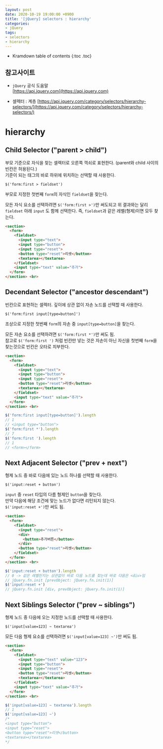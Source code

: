 ```yaml
---
layout: post
date: 2020-10-19 19:00:00 +0900
title: '[jQuery] selectors : hierarchy'
categories:
- jQuery
tags:
- selectors
- hierarchy
---
```


* Kramdown table of contents
{:toc .toc}

## 참고사이트
- `jQuery` 공식 도움말  
[https://api.jquery.com](https://api.jquery.com)

- 셀렉터 : 계층
[https://api.jquery.com/category/selectors/hierarchy-selectors/](https://api.jquery.com/category/selectors/hierarchy-selectors/)


# hierarchy

## Child Selector ("parent > child")

부모 기준으로 자식을 찾는 셀렉터로 오른쪽 꺽쇠로 표현한다. (parent와 child 사이의 빈칸은 허용된다.)  
기준이 되는 태그의 바로 하위에 위치하는 선택할 때 사용한다.  

`$('form:first > fieldset')`  

부모로 지정한 첫번째 `form`의 자식인 `fieldset`을 찾는다.  

모든 자식 요소를 선택하려면 `$('form:first >')`만 써도되고 위 결과와는 달리 `fieldset` 아래 `input` 도 함께 선택한다. 즉, `fieldset`과 같은 레벨(형제)이면 모두 찾는다.

```html
<section>
  <form>
    <fieldset>
      <input type="text">
      <input type="button">
      <input type="reset">
      <button type="reset">리셋</button>
      <textarea></textarea>
    </fieldset>
    <input type="text" value="추가">
  </form>		
</section> <br>
```

## Decendant Selector ("ancestor descendant")

빈칸으로 표현하는 셀렉터. 깊이에 상관 없이 자손 노드를 선택할 때 사용한다.   

`$('form:first input[type=button]')`  

조상으로 지정한 첫번째 `form`의 자손 중 `input[type=button]`을 찾는다.  

모든 자손 요소를 선택하려면 `$('form:first *')`만 써도 됨.  
참고로 `$('form:first ')` 처럼 빈칸만 넣는 것은 자손이 아닌 자신을 첫번째 `form`을 찾는것으로 빈칸은 오타로 치부한다.

```html
<section>
  <form>
    <fieldset>
      <input type="text">
      <input type="button">
      <input type="reset">
      <button type="reset">리셋</button>
      <textarea></textarea>
    </fieldset>
    <input type="text" value="추가">
  </form>		
</section> <br>
```

```javascript
$('form:first input[type=button]').length
// 1
// <input type="button">
$('form:first *').length
// 7
$('form:first ').length
// 1
// <form></form>
```

## Next Adjacent Selector ("prev + next")

형제 노드 중 바로 다음에 있는 노드 하나를 선택할 때 사용한다.  

`$('input:reset + button')`  

`input` 중 `reset` 타입의 다름 형제인 `button`을 찾는다.   
만약 다음에 해당 조건에 맞는 노드가 없다면 리턴되지 않는다.  
`$('input:reset +')`만 써도 됨.  

```html
<section>
  <form>
    <fieldset>
      <input type="reset">
      <div>
        <button>추가버튼</button>
      </div>
      <button type="reset">리셋</button>
    </fieldset>
  </form>		
</section> <br>
```
```javascript
$('input:reset + button').length
// 0 -> 같은 레벨인지는 상관없이 바로 다음 노드를 찾는데 바로 다음은 <div>임
// jQuery.fn.init [prevObject: jQuery.fn.init(1)]
$('input:reset +')
// jQuery.fn.init [div, prevObject: jQuery.fn.init(1)]
```

## Next Siblings Selector ("prev ~ siblings")

형제 노드 중 다음에 오는 지정한 노드를 선택할 때 사용한다.  

`$('input[value=123] ~ textarea')`  

모든 다음 형제 요소를 선택하려면 `$('input[value=123] ~')`만 써도 됨.  

```html
<section>
  <form>
    <fieldset>
      <input type="text" value="123">
      <input type="button">
      <input type="reset">
      <button type="reset">리셋</button>
      <textarea></textarea>
    </fieldset>
    <input type="text" value="추가">
  </form>		
</section> <br>
```
```javascript
$('input[value=123] ~ textarea').length
// 1
$('input[value=123] ~')
/*
<input type="button">
<input type="reset">
<button type="reset">리셋</button>
<textarea></textarea>
*/
```
